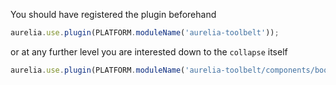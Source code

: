 
You should have registered the plugin beforehand

```js
aurelia.use.plugin(PLATFORM.moduleName('aurelia-toolbelt'));
```
or at any further level you are interested down to the ```collapse``` itself
```js
aurelia.use.plugin(PLATFORM.moduleName('aurelia-toolbelt/components/bootstrap/collapse'));
```
